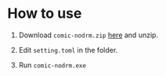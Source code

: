 # How to use

1. Download `comic-nodrm.zip` [here](https://github.com/TonyLeung47/comic-nodrm/releases) and unzip.

2. Edit `setting.toml` in the folder.

3. Run `comic-nodrm.exe`



